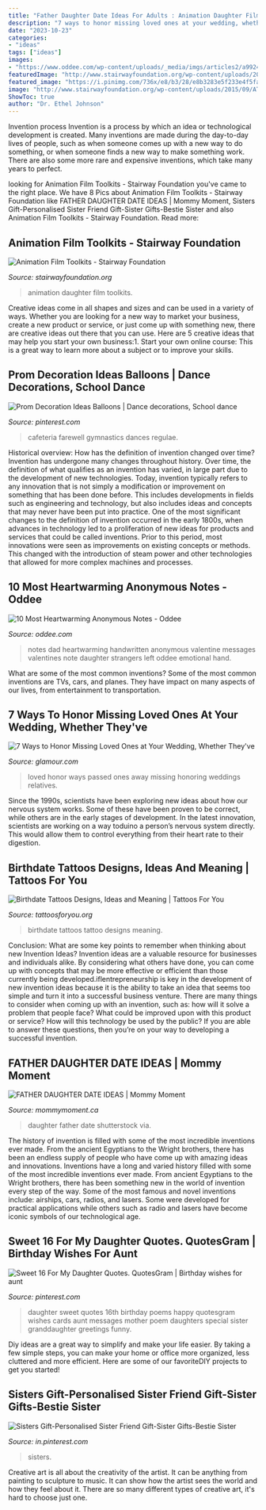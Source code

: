 ```yaml
---
title: "Father Daughter Date Ideas For Adults : Animation Daughter Film Toolkits"
description: "7 ways to honor missing loved ones at your wedding, whether they&#039;ve"
date: "2023-10-23"
categories:
- "ideas"
tags: ["ideas"]
images:
- "https://www.oddee.com/wp-content/uploads/_media/imgs/articles2/a99242_good-note_1-valentines-dad.jpg"
featuredImage: "http://www.stairwayfoundation.org/wp-content/uploads/2015/09/AT_15.jpg"
featured_image: "https://i.pinimg.com/736x/e8/b3/28/e8b3283e5f233e4f5fa6a29576867757--sweet--quotes-for-daughter-anniversary.jpg"
image: "http://www.stairwayfoundation.org/wp-content/uploads/2015/09/AT_15.jpg"
ShowToc: true
author: "Dr. Ethel Johnson"
---
```



Invention process
Invention is a process by which an idea or technological development is created. Many inventions are made during the day-to-day lives of people, such as when someone comes up with a new way to do something, or when someone finds a new way to make something work. There are also some more rare and expensive inventions, which take many years to perfect.

	

		
looking for Animation Film Toolkits - Stairway Foundation you've came to the right place. We have 8 Pics about Animation Film Toolkits - Stairway Foundation like FATHER DAUGHTER DATE IDEAS | Mommy Moment, Sisters Gift-Personalised Sister Friend Gift-Sister Gifts-Bestie Sister and also Animation Film Toolkits - Stairway Foundation. Read more:
		
    
## Animation Film Toolkits - Stairway Foundation

<img loading=lazy src="http://www.stairwayfoundation.org/wp-content/uploads/2015/09/AT_15.jpg" onerror="this.onerror=null;this.src='https://tse1.mm.bing.net/th?id=OIP.ev8u7rAHDDDxLgMgopemfwHaEm&amp;pid=15.1';" alt="Animation Film Toolkits - Stairway Foundation">

_Source: stairwayfoundation.org_

>animation daughter film toolkits. 

	

Creative ideas come in all shapes and sizes and can be used in a variety of ways. Whether you are looking for a new way to market your business, create a new product or service, or just come up with something new, there are creative ideas out there that you can use. Here are 5 creative ideas that may help you start your own business:1. Start your own online course: This is a great way to learn more about a subject or to improve your skills.

    
## Prom Decoration Ideas Balloons | Dance Decorations, School Dance

<img loading=lazy src="https://i.pinimg.com/736x/68/6b/42/686b42f6a104c2047f3f88d81a6bf9ba.jpg" onerror="this.onerror=null;this.src='https://tse3.mm.bing.net/th?id=OIP.zyh7sXt_jRXx_KzmSGF0QwHaJ3&amp;pid=15.1';" alt="Prom Decoration Ideas Balloons | Dance decorations, School dance">

_Source: pinterest.com_

>cafeteria farewell gymnastics dances regulae. 

	

Historical overview: How has the definition of invention changed over time?
Invention has undergone many changes throughout history. Over time, the definition of what qualifies as an invention has varied, in large part due to the development of new technologies. Today, invention typically refers to any innovation that is not simply a modification or improvement on something that has been done before. This includes developments in fields such as engineering and technology, but also includes ideas and concepts that may never have been put into practice.
One of the most significant changes to the definition of invention occurred in the early 1800s, when advances in technology led to a proliferation of new ideas for products and services that could be called inventions. Prior to this period, most innovations were seen as improvements on existing concepts or methods. This changed with the introduction of steam power and other technologies that allowed for more complex machines and processes.

    
## 10 Most Heartwarming Anonymous Notes - Oddee

<img loading=lazy src="https://www.oddee.com/wp-content/uploads/_media/imgs/articles2/a99242_good-note_1-valentines-dad.jpg" onerror="this.onerror=null;this.src='https://tse1.mm.bing.net/th?id=OIP.IdGg7inYixnnoIi8KIfOJgHaMt&amp;pid=15.1';" alt="10 Most Heartwarming Anonymous Notes - Oddee">

_Source: oddee.com_

>notes dad heartwarming handwritten anonymous valentine messages valentines note daughter strangers left oddee emotional hand. 

	

What are some of the most common inventions?
Some of the most common inventions are TVs, cars, and planes. They have impact on many aspects of our lives, from entertainment to transportation.

    
## 7 Ways To Honor Missing Loved Ones At Your Wedding, Whether They&#039;ve

<img loading=lazy src="http://media.glamour.com/photos/5695fde7d9dab9ff41b524b2/master/pass/weddings-2013-05-1-honoring-relatives-who-have-passed-away-wedding-0501-main.jpg" onerror="this.onerror=null;this.src='https://tse4.mm.bing.net/th?id=OIP.aWlFqvHBJwjOkXX8FrKCcQHaLH&amp;pid=15.1';" alt="7 Ways to Honor Missing Loved Ones at Your Wedding, Whether They&#039;ve">

_Source: glamour.com_

>loved honor ways passed ones away missing honoring weddings relatives. 

	

Since the 1990s, scientists have been exploring new ideas about how our nervous system works. Some of these have been proven to be correct, while others are in the early stages of development. In the latest innovation, scientists are working on a way toduino a person’s nervous system directly. This would allow them to control everything from their heart rate to their digestion.

    
## Birthdate Tattoos Designs, Ideas And Meaning | Tattoos For You

<img loading=lazy src="http://www.tattoosforyou.org/wp-content/uploads/2017/08/Birthdate-Tattoo.jpg" onerror="this.onerror=null;this.src='https://tse3.mm.bing.net/th?id=OIP.f4_7EJcZUVy_HnVTqfRrpgHaHa&amp;pid=15.1';" alt="Birthdate Tattoos Designs, Ideas and Meaning | Tattoos For You">

_Source: tattoosforyou.org_

>birthdate tattoos tattoo designs meaning. 

	

Conclusion: What are some key points to remember when thinking about new Invention Ideas?
Invention ideas are a valuable resource for businesses and individuals alike. By considering what others have done, you can come up with concepts that may be more effective or efficient than those currently being developed.iflentrepreneurship is key in the development of new invention ideas because it is the ability to take an idea that seems too simple and turn it into a successful business venture. There are many things to consider when coming up with an invention, such as: how will it solve a problem that people face? What could be improved upon with this product or service? How will this technology be used by the public? If you are able to answer these questions, then you’re on your way to developing a successful invention.

    
## FATHER DAUGHTER DATE IDEAS | Mommy Moment

<img loading=lazy src="https://mommymoment.ca/wp-content/uploads/2016/05/father-daughter-date-ideas-long.jpg" onerror="this.onerror=null;this.src='https://tse4.mm.bing.net/th?id=OIP._oOEfj8AHf14JZt_sfukHAHaMs&amp;pid=15.1';" alt="FATHER DAUGHTER DATE IDEAS | Mommy Moment">

_Source: mommymoment.ca_

>daughter father date shutterstock via. 

	

The history of invention is filled with some of the most incredible inventions ever made. From the ancient Egyptians to the Wright brothers, there has been an endless supply of people who have come up with amazing ideas and innovations.
Inventions have a long and varied history filled with some of the most incredible inventions ever made. From ancient Egyptians to the Wright brothers, there has been something new in the world of invention every step of the way. Some of the most famous and novel inventions include: airships, cars, radios, and lasers. Some were developed for practical applications while others such as radio and lasers have become iconic symbols of our technological age.

    
## Sweet 16 For My Daughter Quotes. QuotesGram | Birthday Wishes For Aunt

<img loading=lazy src="https://i.pinimg.com/736x/e8/b3/28/e8b3283e5f233e4f5fa6a29576867757--sweet--quotes-for-daughter-anniversary.jpg" onerror="this.onerror=null;this.src='https://tse1.mm.bing.net/th?id=OIP.YyjY9hD6A8CuRKWCrtjOfQHaHa&amp;pid=15.1';" alt="Sweet 16 For My Daughter Quotes. QuotesGram | Birthday wishes for aunt">

_Source: pinterest.com_

>daughter sweet quotes 16th birthday poems happy quotesgram wishes cards aunt messages mother poem daughters special sister granddaughter greetings funny. 

	

Diy ideas are a great way to simplify and make your life easier. By taking a few simple steps, you can make your home or office more organized, less cluttered and more efficient. Here are some of our favoriteDIY projects to get you started!

    
## Sisters Gift-Personalised Sister Friend Gift-Sister Gifts-Bestie Sister

<img loading=lazy src="https://i.pinimg.com/736x/2f/fb/97/2ffb9752488bff03d58eba0bb2ef1bcb.jpg" onerror="this.onerror=null;this.src='https://tse4.mm.bing.net/th?id=OIP.-CLi-k3gcQMlqZESd8hlEgHaIH&amp;pid=15.1';" alt="Sisters Gift-Personalised Sister Friend Gift-Sister Gifts-Bestie Sister">

_Source: in.pinterest.com_

>sisters. 

	

Creative art is all about the creativity of the artist. It can be anything from painting to sculpture to music. It can show how the artist sees the world and how they feel about it. There are so many different types of creative art, it's hard to choose just one.

